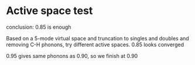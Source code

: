# Active space test
conclusion: 0.85 is enough

Based on a 5-mode virtual space and truncation to singles and doubles and removing C-H phonons, try different active spaces. 0.85 looks converged

0.95 gives same phonons as 0.90, so we finish at 0.90